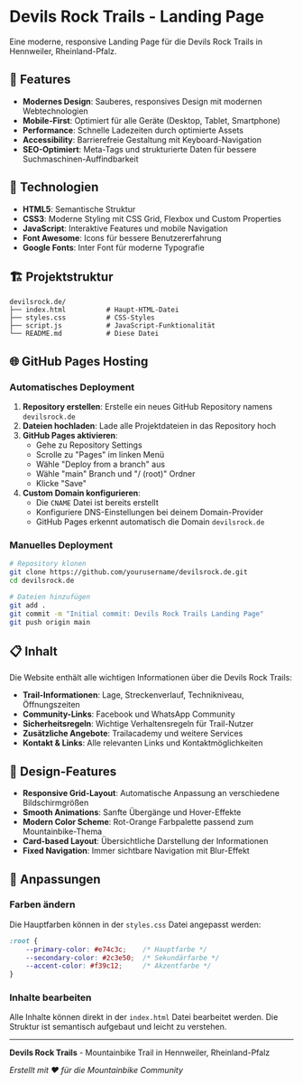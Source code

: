 # Devils Rock Trails - Landing Page

Eine moderne, responsive Landing Page für die Devils Rock Trails in Hennweiler, Rheinland-Pfalz.

## 🚀 Features

- **Modernes Design**: Sauberes, responsives Design mit modernen Webtechnologien
- **Mobile-First**: Optimiert für alle Geräte (Desktop, Tablet, Smartphone)
- **Performance**: Schnelle Ladezeiten durch optimierte Assets
- **Accessibility**: Barrierefreie Gestaltung mit Keyboard-Navigation
- **SEO-Optimiert**: Meta-Tags und strukturierte Daten für bessere Suchmaschinen-Auffindbarkeit

## 📱 Technologien

- **HTML5**: Semantische Struktur
- **CSS3**: Moderne Styling mit CSS Grid, Flexbox und Custom Properties
- **JavaScript**: Interaktive Features und mobile Navigation
- **Font Awesome**: Icons für bessere Benutzererfahrung
- **Google Fonts**: Inter Font für moderne Typografie

## 🏗️ Projektstruktur

```
devilsrock.de/
├── index.html          # Haupt-HTML-Datei
├── styles.css          # CSS-Styles
├── script.js           # JavaScript-Funktionalität
└── README.md           # Diese Datei
```

## 🌐 GitHub Pages Hosting

### Automatisches Deployment

1. **Repository erstellen**: Erstelle ein neues GitHub Repository namens `devilsrock.de`
2. **Dateien hochladen**: Lade alle Projektdateien in das Repository hoch
3. **GitHub Pages aktivieren**:
   - Gehe zu Repository Settings
   - Scrolle zu "Pages" im linken Menü
   - Wähle "Deploy from a branch" aus
   - Wähle "main" Branch und "/ (root)" Ordner
   - Klicke "Save"
4. **Custom Domain konfigurieren**:
   - Die `CNAME` Datei ist bereits erstellt
   - Konfiguriere DNS-Einstellungen bei deinem Domain-Provider
   - GitHub Pages erkennt automatisch die Domain `devilsrock.de`

### Manuelles Deployment

```bash
# Repository klonen
git clone https://github.com/yourusername/devilsrock.de.git
cd devilsrock.de

# Dateien hinzufügen
git add .
git commit -m "Initial commit: Devils Rock Trails Landing Page"
git push origin main
```

## 📋 Inhalt

Die Website enthält alle wichtigen Informationen über die Devils Rock Trails:

- **Trail-Informationen**: Lage, Streckenverlauf, Technikniveau, Öffnungszeiten
- **Community-Links**: Facebook und WhatsApp Community
- **Sicherheitsregeln**: Wichtige Verhaltensregeln für Trail-Nutzer
- **Zusätzliche Angebote**: Trailacademy und weitere Services
- **Kontakt & Links**: Alle relevanten Links und Kontaktmöglichkeiten

## 🎨 Design-Features

- **Responsive Grid-Layout**: Automatische Anpassung an verschiedene Bildschirmgrößen
- **Smooth Animations**: Sanfte Übergänge und Hover-Effekte
- **Modern Color Scheme**: Rot-Orange Farbpalette passend zum Mountainbike-Thema
- **Card-based Layout**: Übersichtliche Darstellung der Informationen
- **Fixed Navigation**: Immer sichtbare Navigation mit Blur-Effekt

## 🔧 Anpassungen

### Farben ändern

Die Hauptfarben können in der `styles.css` Datei angepasst werden:

```css
:root {
    --primary-color: #e74c3c;    /* Hauptfarbe */
    --secondary-color: #2c3e50;  /* Sekundärfarbe */
    --accent-color: #f39c12;     /* Akzentfarbe */
}
```

### Inhalte bearbeiten

Alle Inhalte können direkt in der `index.html` Datei bearbeitet werden. Die Struktur ist semantisch aufgebaut und leicht zu verstehen.

---

**Devils Rock Trails** - Mountainbike Trail in Hennweiler, Rheinland-Pfalz

*Erstellt mit ❤️ für die Mountainbike Community* 